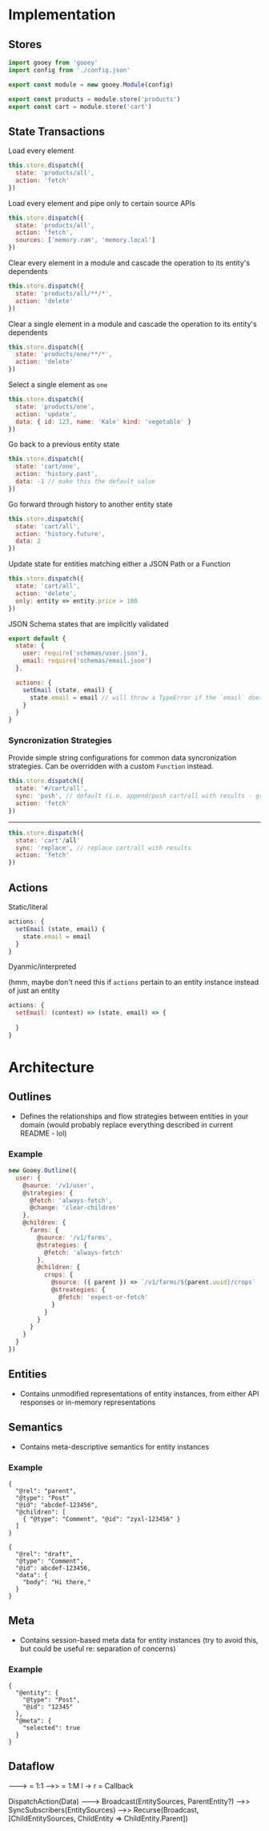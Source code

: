 # Implementation

## Stores

```js
import gooey from 'gooey'
import config from './config.json'

export const module = new gooey.Module(config)

export const products = module.store('products')
export const cart = module.store('cart')
```

## State Transactions

Load every element

```js
this.store.dispatch({
  state: 'products/all',
  action: 'fetch'
})
```

Load every element and pipe only to certain source APIs

```js
this.store.dispatch({
  state: 'products/all',
  action: 'fetch',
  sources: ['memory.ram', 'memory.local']
})
```

Clear every element in a module and cascade the operation to its entity's dependents

```js
this.store.dispatch({
  state: 'products/all/**/*',
  action: 'delete'
})
```

Clear a single element in a module and cascade the operation to its entity's dependents

```js
this.store.dispatch({
  state: 'products/one/**/*',
  action: 'delete'
})
```

Select a single element as `one`

```js
this.store.dispatch({
  state: 'products/one',
  action: 'update',
  data: { id: 123, name: 'Kale' kind: 'vegetable' }
})
```

Go back to a previous entity state

```js
this.store.dispatch({
  state: 'cart/one',
  action: 'history.past',
  data: -1 // make this the default value
})
```

Go forward through history to another entity state

```js
this.store.dispatch({
  state: 'cart/all',
  action: 'history.future',
  data: 2
})
```

Update state for entities matching either a JSON Path or a Function

```js
this.store.dispatch({
  state: 'cart/all',
  action: 'delete',
  only: entity => entity.price > 100
})
```

JSON Schema states that are implicitly validated

```js
export default {
  state: {
    user: require('schemas/user.json'),
    email: require('schemas/email.json')
  },

  actions: {
    setEmail (state, email) {
      state.email = email // will throw a TypeError if the `email` doesn't pass the `email.json` validation
    }
  }
}
```

### Syncronization Strategies

Provide simple string configurations for common data syncronization strategies. Can be overridden with a custom `Function` instead.

```js
this.store.dispatch({
  state: '#/cart/all',
  sync: 'push', // default (i.e. append/push cart/all with results - grows indefinitely)
  action: 'fetch'
})
```
---

```js
this.store.dispatch({
  state: 'cart'/all'
  sync: 'replace', // replace cart/all with results
  action: 'fetch'
})
```

## Actions

Static/literal

```js
actions: {
  setEmail (state, email) {
    state.email = email
  }
}
```

Dyanmic/interpreted

(hmm, maybe don't need this if `actions` pertain to an entity instance instead of just an entity

```js
actions: {
  setEmail: (context) => (state, email) => {
    
  }
}
```

# Architecture

## Outlines

 - Defines the relationships and flow strategies between entities in your domain (would probably replace everything described in current README - lol)

### Example

```js
new Gooey.Outline({
  user: {
    @source: '/v1/user',
    @strategies: {
      @fetch: 'always-fetch',
      @change: 'clear-children'
    },
    @children: {
      farms: {
        @source: '/v1/farms',
        @strategies: {
          @fetch: 'always-fetch'
        },
        @children: {
          crops: {
            @source: ({ parent }) => `/v1/farms/${parent.uuid}/crops`
            @streategies: {
              @fetch: 'expect-or-fetch'
            }
          }
        }
      }
    }
  }
})
```

## Entities

 - Contains unmodified representations of entity instances, from either API responses or in-memory representations

## Semantics

 - Contains meta-descriptive semantics for entity instances

### Example

```
{
  "@rel": "parent",
  "@type": "Post"
  "@id": "abcdef-123456",
  "@children": [
    { "@type": "Comment", "@id": "zyxl-123456" }
  ]
}
```

```
{
  "@rel": "draft",
  "@type": "Comment",
  "@id": abcdef-123456,
  "data": {
    "body": "Hi there,"
  }
}
```

## Meta

 - Contains session-based meta data for entity instances (try to avoid this, but could be useful re: separation of concerns)

### Example

```
{
  "@entity": {
    "@type": "Post",
    "@id": "12345"
  },
  "@meta": {
    "selected": true
  }
}
```

## Dataflow

 ---> = 1:1
 -->> = 1:M
 l -> r = Callback

DispatchAction(Data) ---> Broadcast(EntitySources, ParentEntity?) -->> SyncSubscribers(EntitySources) -->> Recurse(Broadcast, [ChildEntitySources, ChildEntity => ChildEntity.Parent])


